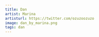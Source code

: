 ```yaml
---
title: Dan
artist: Marina
artisturl: https://twitter.com/ozuzoozuzo
image: dan_by_marina.png
tags: dan
---
```

